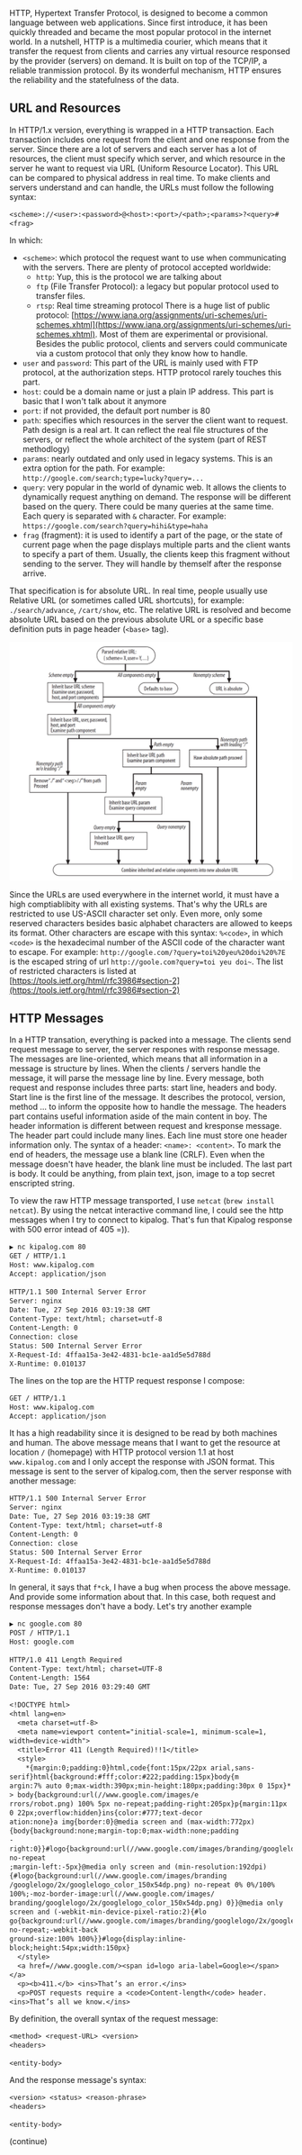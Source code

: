 HTTP, Hypertext Transfer Protocol, is designed to become a common language
between web applications. Since first introduce, it has been quickly threaded
and became the most popular protocol in the internet world. In a nutshell, HTTP
is a multimedia courier, which means that it transfer the request from clients
and carries any virtual resource responsed by the provider (servers) on demand.
It is built on top of the TCP/IP, a reliable tranmission protocol. By its
wonderful mechanism, HTTP ensures the reliability and the statefulness of the
data.

## URL and Resources
In HTTP/1.x version, everything is wrapped in a HTTP transaction. Each
transaction includes one request from the client and one response from the
server. Since there are a lot of servers and each server has a lot of resources,
the client must specify which server, and which resource in the server he want
to request via URL (Uniform Resource Locator). This URL can be compared to
physical address in real time. To make clients and servers understand and can
handle, the URLs must follow the following syntax:
```
<scheme>://<user>:<password>@<host>:<port>/<path>;<params>?<query>#<frag>
```
In which:
- `<scheme>`: which protocol the request want to use when communicating with the
  servers. There are plenty of protocol accepted worldwide:
  - `http`: Yup, this is the protocol we are talking about
  - `ftp` (File Transfer Protocol): a legacy but popular protocol used to
    transfer files.
  - `rtsp`: Real time streaming protocol
  There is a huge list of public protocol:
  [https://www.iana.org/assignments/uri-schemes/uri-schemes.xhtml](https://www.iana.org/assignments/uri-schemes/uri-schemes.xhtml). Most of them are experimental or provisional. Besides the public protocol, clients and servers could communicate via a custom protocol that only they know  how to handle.
- `user` and `password`: This part of the URL is mainly used with FTP protocol,
  at the authorization steps. HTTP protocol rarely touches this part.
- `host`: could be a domain name or just a plain IP address. This part is basic
  that I won't talk about it anymore
- `port`: if not provided, the default port number is 80
- `path`: specifies which resources in the server the client want to request.
  Path design is a real art. It can reflect the real file structures of the
  servers, or reflect the whole architect of the system (part of REST methodlogy)
- `params`: nearly outdated and only used in legacy systems. This is an extra
  option for the path. For example:
  `http://google.com/search;type=lucky?query=...`
- `query`: very popular in the world of dynamic web. It allows the clients to
  dynamically request anything on demand. The response will be different based
  on the query. There could be many queries at the same time. Each query is
  separated with `&` character. For example:
  `https://google.com/search?query=hihi&type=haha`
- `frag` (fragment): it is used to identify a part of the page, or the state of
  current page when the page displays multiple parts and the client wants to
  specify a part of them. Usually, the clients keep this fragment without
  sending to the server. They will handle by themself after the response arrive.

That specification is for absolute URL. In real time, people usually use
Relative URL (or sometimes called URL shortcuts), for example:
`./search/advance`, `/cart/show`, etc. The relative URL is resolved and become
absolute URL based on the previous absolute URL or a specific base definition
puts in page header (`<base>` tag).

![Relative URL resolve](./http-definitive-guide/relative-url-resolve.png)

Since the URLs are used everywhere in the internet world, it must have a high
comptiablibity with all existing systems. That's why the URLs are restricted to
use US-ASCII character set only. Even more, only some reserved characters
besides basic alphabet characters are allowed to keeps its format. Other
characters are escape with this syntax: `%<code>`, in which `<code>` is the
hexadecimal number of the ASCII code of the character want to escape. For
example: `http://google.com/?query=toi%20yeu%20doi%20%7E` is the escaped string of
url `http://goole.com?query=toi yeu doi~`. The list of restricted characters is
listed at [https://tools.ietf.org/html/rfc3986#section-2](https://tools.ietf.org/html/rfc3986#section-2)

## HTTP Messages
In a HTTP transation, everything is packed into a message. The clients send
request message to server, the server respones with response message. The
messages are line-oriented, which means that all information in a message is
structure by lines. When the clients / servers handle the message, it will parse
the message line by line. Every message, both request and response includes three
parts: start line, headers and body. Start line is the first line of the
message. It describes the protocol, version, method ... to inform the opposite
how to handle the message. The headers part contains useful information aside of
the main content in boy. The header information is different between request and
kresponse message. The header part could include many lines. Each line must store
one header information only. The syntax of a header: `<name>: <content>`. To
mark the end of headers, the message use a blank line (CRLF). Even when the
message doesn't have header, the blank line must be included. The last part is
body. It could be anything, from plain text, json, image to a top secret
enscripted string.

To view the raw HTTP message transported, I use `netcat` (`brew install netcat`).
By using the netcat interactive command line, I could see the http messages when
I try to connect to kipalog. That's fun that Kipalog response with 500 error
intead of 405 =)).
```
▶ nc kipalog.com 80
GET / HTTP/1.1
Host: www.kipalog.com
Accept: application/json

HTTP/1.1 500 Internal Server Error
Server: nginx
Date: Tue, 27 Sep 2016 03:19:38 GMT
Content-Type: text/html; charset=utf-8
Content-Length: 0
Connection: close
Status: 500 Internal Server Error
X-Request-Id: 4ffaa15a-3e42-4831-bc1e-aa1d5e5d788d
X-Runtime: 0.010137
```
The lines on the top are the HTTP request response I compose:
```
GET / HTTP/1.1
Host: www.kipalog.com
Accept: application/json
```
It has a high readability since it is designed to be read by both machines and
human. The above message means that I want to get the resource at location `/`
(homepage) with HTTP protocol version 1.1 at host `www.kipalog.com` and I only
accept the response with JSON format. This message is sent to the server of
kipalog.com, then the server response with another message:
```
HTTP/1.1 500 Internal Server Error
Server: nginx
Date: Tue, 27 Sep 2016 03:19:38 GMT
Content-Type: text/html; charset=utf-8
Content-Length: 0
Connection: close
Status: 500 Internal Server Error
X-Request-Id: 4ffaa15a-3e42-4831-bc1e-aa1d5e5d788d
X-Runtime: 0.010137
```
In general, it says that `f*ck`, I have a bug when process the above message.
And provide some information about that. In this case, both request and response
messages don't have a body. Let's try another example
```
▶ nc google.com 80
POST / HTTP/1.1
Host: google.com

HTTP/1.0 411 Length Required
Content-Type: text/html; charset=UTF-8
Content-Length: 1564
Date: Tue, 27 Sep 2016 03:29:40 GMT

<!DOCTYPE html>
<html lang=en>
  <meta charset=utf-8>
  <meta name=viewport content="initial-scale=1, minimum-scale=1, width=device-width">
  <title>Error 411 (Length Required)!!1</title>
  <style>
    *{margin:0;padding:0}html,code{font:15px/22px arial,sans-serif}html{background:#fff;color:#222;padding:15px}body{m
argin:7% auto 0;max-width:390px;min-height:180px;padding:30px 0 15px}* > body{background:url(//www.google.com/images/e
rrors/robot.png) 100% 5px no-repeat;padding-right:205px}p{margin:11px 0 22px;overflow:hidden}ins{color:#777;text-decor
ation:none}a img{border:0}@media screen and (max-width:772px){body{background:none;margin-top:0;max-width:none;padding
-right:0}}#logo{background:url(//www.google.com/images/branding/googlelogo/1x/googlelogo_color_150x54dp.png) no-repeat
;margin-left:-5px}@media only screen and (min-resolution:192dpi){#logo{background:url(//www.google.com/images/branding
/googlelogo/2x/googlelogo_color_150x54dp.png) no-repeat 0% 0%/100% 100%;-moz-border-image:url(//www.google.com/images/
branding/googlelogo/2x/googlelogo_color_150x54dp.png) 0}}@media only screen and (-webkit-min-device-pixel-ratio:2){#lo
go{background:url(//www.google.com/images/branding/googlelogo/2x/googlelogo_color_150x54dp.png) no-repeat;-webkit-back
ground-size:100% 100%}}#logo{display:inline-block;height:54px;width:150px}
  </style>
  <a href=//www.google.com/><span id=logo aria-label=Google></span></a>
  <p><b>411.</b> <ins>That’s an error.</ins>
  <p>POST requests require a <code>Content-length</code> header.  <ins>That’s all we know.</ins>
```

By definition, the overall syntax of the request message:
```
<method> <request-URL> <version>
<headers>

<entity-body>
```
And the response message's syntax:
```
<version> <status> <reason-phrase>
<headers>

<entity-body>
```
(continue)
